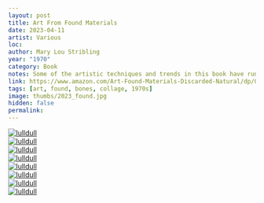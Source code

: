 ```yaml
---
layout: post
title: Art From Found Materials
date: 2023-04-11
artist: Various
loc: 
author: Mary Lou Stribling
year: "1970"
category: Book
notes: Some of the artistic techniques and trends in this book have run full-circle a few times over.
link: https://www.amazon.com/Art-Found-Materials-Discarded-Natural/dp/0517543079
tags: [art, found, bones, collage, 1970s]
image: thumbs/2023_found.jpg
hidden: false
permalink:
---
```







<div class="post_image">
	<a href="{{ site.baseurl }}/images/posts/2023_found/001.jpg" target="_blank">
	<img src="{{ site.baseurl }}/images/posts/2023_found/001.jpg" alt="lulldull"></a>
</div>

<div class="post_image">
	<a href="{{ site.baseurl }}/images/posts/2023_found/002.jpg" target="_blank">
	<img src="{{ site.baseurl }}/images/posts/2023_found/002.jpg" alt="lulldull"></a>
</div>

<div class="post_image">
	<a href="{{ site.baseurl }}/images/posts/2023_found/003.jpg" target="_blank">
	<img src="{{ site.baseurl }}/images/posts/2023_found/003.jpg" alt="lulldull"></a>
</div>

<div class="post_image">
	<a href="{{ site.baseurl }}/images/posts/2023_found/004.jpg" target="_blank">
	<img src="{{ site.baseurl }}/images/posts/2023_found/004.jpg" alt="lulldull"></a>
</div>


<div class="post_image">
	<a href="{{ site.baseurl }}/images/posts/2023_found/005.jpg" target="_blank">
	<img src="{{ site.baseurl }}/images/posts/2023_found/005.jpg" alt="lulldull"></a>
</div>

<div class="post_image">
	<a href="{{ site.baseurl }}/images/posts/2023_found/006.jpg" target="_blank">
	<img src="{{ site.baseurl }}/images/posts/2023_found/006.jpg" alt="lulldull"></a>
</div>

<div class="post_image">
	<a href="{{ site.baseurl }}/images/posts/2023_found/007.jpg" target="_blank">
	<img src="{{ site.baseurl }}/images/posts/2023_found/007.jpg" alt="lulldull"></a>
</div>

<div class="post_image">
	<a href="{{ site.baseurl }}/images/posts/2023_found/008.jpg" target="_blank">
	<img src="{{ site.baseurl }}/images/posts/2023_found/008.jpg" alt="lulldull"></a>
</div>

